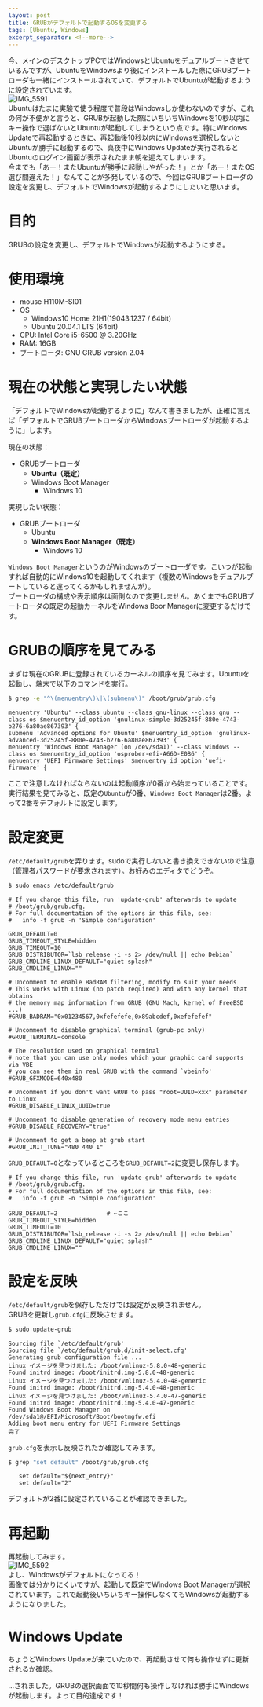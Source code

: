 ```yaml
---
layout: post
title: GRUBがデフォルトで起動するOSを変更する
tags: [Ubuntu, Windows]
excerpt_separator: <!--more-->
---
```


今、メインのデスクトップPCではWindowsとUbuntuをデュアルブートさせているんですが、UbuntuをWindowsより後にインストールした際にGRUBブートローダも一緒にインストールされていて、デフォルトでUbuntuが起動するように設定されています。  
![IMG_5591](../../../assets/img/post/IMG_5591.JPG)  
Ubuntuはたまに実験で使う程度で普段はWindowsしか使わないのですが、これの何が不便かと言うと、GRUBが起動した際にいちいちWindowsを10秒以内にキー操作で選ばないとUbuntuが起動してしまうという点です。特にWindows Updateで再起動するときに、再起動後10秒以内にWindowsを選択しないとUbuntuが勝手に起動するので、真夜中にWindows Updateが実行されるとUbuntuのログイン画面が表示されたまま朝を迎えてしまいます。  
今までも「あー！またUbuntuが勝手に起動しやがった！」とか「あー！またOS選び間違えた！」なんてことが多発しているので、今回はGRUBブートローダの設定を変更し、デフォルトでWindowsが起動するようにしたいと思います。

<!--more-->

# 目的

GRUBの設定を変更し、デフォルトでWindowsが起動するようにする。



# 使用環境

- mouse H110M-SI01
- OS
  - Windows10 Home 21H1(19043.1237 / 64bit)
  - Ubuntu 20.04.1 LTS (64bit)
- CPU: Intel Core i5-6500 @ 3.20GHz
- RAM: 16GB
- ブートローダ: GNU GRUB version 2.04



# 現在の状態と実現したい状態

「デフォルトでWindowsが起動するように」なんて書きましたが、正確に言えば「デフォルトでGRUBブートローダからWindowsブートローダが起動するように」します。  

現在の状態：

- GRUBブートローダ
  - **Ubuntu（既定）**
  - Windows Boot Manager
    - Windows 10  
      

実現したい状態：

- GRUBブートローダ
  - Ubuntu
  - **Windows Boot Manager（既定）**
    - Windows 10

``Windows Boot Manager``というのがWindowsのブートローダです。こいつが起動すれば自動的にWindows10を起動してくれます（複数のWindowsをデュアルブートしていると違ってくるかもしれませんが）。  
ブートローダの構成や表示順序は面倒なので変更しません。あくまでもGRUBブートローダの既定の起動カーネルをWindows Boor Managerに変更するだけです。



# GRUBの順序を見てみる

まずは現在のGRUBに登録されているカーネルの順序を見てみます。Ubuntuを起動し、端末で以下のコマンドを実行。  

```bash
$ grep -e "^\(menuentry\)\|\(submenu\)" /boot/grub/grub.cfg
```

```
menuentry 'Ubuntu' --class ubuntu --class gnu-linux --class gnu --class os $menuentry_id_option 'gnulinux-simple-3d25245f-880e-4743-b276-6a80ae867393' {
submenu 'Advanced options for Ubuntu' $menuentry_id_option 'gnulinux-advanced-3d25245f-880e-4743-b276-6a80ae867393' {
menuentry 'Windows Boot Manager (on /dev/sda1)' --class windows --class os $menuentry_id_option 'osprober-efi-A66D-E0B6' {
menuentry 'UEFI Firmware Settings' $menuentry_id_option 'uefi-firmware' {
```

ここで注意しなければならないのは起動順序が0番から始まっていることです。実行結果を見てみると、既定の``Ubuntu``が0番、``Windows Boot Manager``は2番。よって2番をデフォルトに設定します。



# 設定変更

``/etc/default/grub``を弄ります。sudoで実行しないと書き換えできないので注意（管理者パスワードが要求されます）。お好みのエディタでどうぞ。  

```bash
$ sudo emacs /etc/default/grub
```

```
# If you change this file, run 'update-grub' afterwards to update
# /boot/grub/grub.cfg.
# For full documentation of the options in this file, see:
#   info -f grub -n 'Simple configuration'

GRUB_DEFAULT=0
GRUB_TIMEOUT_STYLE=hidden
GRUB_TIMEOUT=10
GRUB_DISTRIBUTOR=`lsb_release -i -s 2> /dev/null || echo Debian`
GRUB_CMDLINE_LINUX_DEFAULT="quiet splash"
GRUB_CMDLINE_LINUX=""

# Uncomment to enable BadRAM filtering, modify to suit your needs
# This works with Linux (no patch required) and with any kernel that obtains
# the memory map information from GRUB (GNU Mach, kernel of FreeBSD ...)
#GRUB_BADRAM="0x01234567,0xfefefefe,0x89abcdef,0xefefefef"

# Uncomment to disable graphical terminal (grub-pc only)
#GRUB_TERMINAL=console

# The resolution used on graphical terminal
# note that you can use only modes which your graphic card supports via VBE
# you can see them in real GRUB with the command `vbeinfo'
#GRUB_GFXMODE=640x480

# Uncomment if you don't want GRUB to pass "root=UUID=xxx" parameter to Linux
#GRUB_DISABLE_LINUX_UUID=true

# Uncomment to disable generation of recovery mode menu entries
#GRUB_DISABLE_RECOVERY="true"

# Uncomment to get a beep at grub start
#GRUB_INIT_TUNE="480 440 1"
```

``GRUB_DEFAULT=0``となっているところを``GRUB_DEFAULT=2``に変更し保存します。  

```
# If you change this file, run 'update-grub' afterwards to update
# /boot/grub/grub.cfg.
# For full documentation of the options in this file, see:
#   info -f grub -n 'Simple configuration'

GRUB_DEFAULT=2				# ←ここ
GRUB_TIMEOUT_STYLE=hidden
GRUB_TIMEOUT=10
GRUB_DISTRIBUTOR=`lsb_release -i -s 2> /dev/null || echo Debian`
GRUB_CMDLINE_LINUX_DEFAULT="quiet splash"
GRUB_CMDLINE_LINUX=""
```



# 設定を反映

``/etc/default/grub``を保存しただけでは設定が反映されません。  
GRUBを更新し``grub.cfg``に反映させます。

```bash
$ sudo update-grub
```

```
Sourcing file `/etc/default/grub'
Sourcing file `/etc/default/grub.d/init-select.cfg'
Generating grub configuration file ...
Linux イメージを見つけました: /boot/vmlinuz-5.8.0-48-generic
Found initrd image: /boot/initrd.img-5.8.0-48-generic
Linux イメージを見つけました: /boot/vmlinuz-5.4.0-48-generic
Found initrd image: /boot/initrd.img-5.4.0-48-generic
Linux イメージを見つけました: /boot/vmlinuz-5.4.0-47-generic
Found initrd image: /boot/initrd.img-5.4.0-47-generic
Found Windows Boot Manager on /dev/sda1@/EFI/Microsoft/Boot/bootmgfw.efi
Adding boot menu entry for UEFI Firmware Settings
完了
```

``grub.cfg``を表示し反映されたか確認してみます。  

```bash
$ grep "set default" /boot/grub/grub.cfg
```

```
   set default="${next_entry}"
   set default="2"
```

デフォルトが2番に設定されていることが確認できました。

# 再起動

再起動してみます。  
![IMG_5592](../../../assets/img/post/IMG_5592.JPG)  
よし、Windowsがデフォルトになってる！  
画像では分かりにくいですが、起動して既定でWindows Boot Managerが選択されています。これで起動後いちいちキー操作しなくてもWindowsが起動するようになりました。



# Windows Update

ちょうどWindows Updateが来ていたので、再起動させて何も操作せずに更新されるか確認。   

…されました。GRUBの選択画面で10秒間何も操作しなければ勝手にWindowsが起動します。よって目的達成です！
